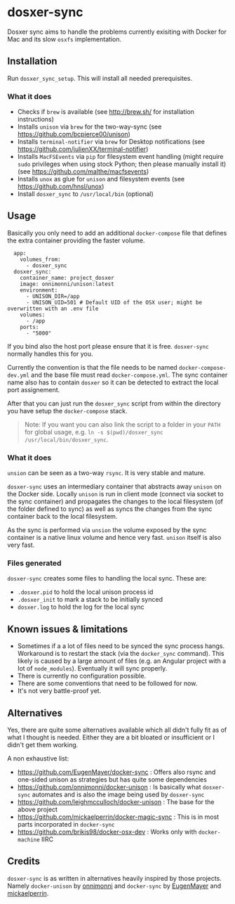 # dosxer-sync

Dosxer sync aims to handle the problems currently exisiting with Docker for Mac and its slow `osxfs` implementation.

## Installation

Run `dosxer_sync_setup`. This will install all needed prerequisites.

### What it does

* Checks if `brew` is available (see http://brew.sh/ for installation instructions)
* Installs `unison` via `brew` for the two-way-sync (see https://github.com/bcpierce00/unison)
* Installs `terminal-notifier` via `brew` for Desktop notifications (see https://github.com/julienXX/terminal-notifier)
* Installs `MacFSEvents` via `pip` for filesystem event handling (might require `sudo` privileges when using stock Python; then please manually install it) (see https://github.com/malthe/macfsevents)
* Installs `unox` as glue for `unison` and filesystem events (see https://github.com/hnsl/unox)
* Install `dosxer_sync` to `/usr/local/bin` (optional)

## Usage

Basically you only need to add an additional `docker-compose` file that defines the extra container providing the faster volume.

```
  app:
    volumes_from:
      - dosxer_sync
  dosxer_sync:
    container_name: project_dosxer
    image: onnimonni/unison:latest
    environment:
      - UNISON_DIR=/app
      - UNISON_UID=501 # Default UID of the OSX user; might be overwritten with an .env file
    volumes:
      - /app
    ports:  
      - "5000"
```

If you bind also the host port please ensure that it is free. `dosxer-sync` normally handles this for you.

Currently the convention is that the file needs to be named `docker-compose-dev.yml` and the base file must read `docker-compose.yml`.
The sync container name also has to contain `dosxer` so it can be detected to extract the local port assignement.

After that you can just run the `dosxer_sync` script from within the directory you have setup the `docker-compose` stack.

>Note: If you want you can also link the script to a folder in your `PATH` for global usage, e.g. `ln -s $(pwd)/dosxer_sync /usr/local/bin/dosxer_sync`.

### What it does

`unsion` can be seen as a two-way `rsync`. It is very stable and mature.

`dosxer-sync` uses an intermediary container that abstracts away `unison` on the Docker side. Locally `unison` is run in client mode (connect via socket to the sync container) and propagates the changes to the local filesystem (of the folder defined to sync) as well as syncs the changes from the sync container back to the local filesystem.

As the sync is performed via `unsion` the volume exposed by the sync container is a native linux volume and hence very fast. `unison` itself is also very fast.

### Files generated

`dosxer-sync` creates some files to handling the local sync. These are:

* `.dosxer.pid` to hold the local unison process id
* `.dosxer_init` to mark a stack to be initially synced
* `dosxer.log` to hold the log for the local sync

## Known issues & limitations

* Sometimes if a a lot of files need to be synced the sync process hangs. Workaround is to restart the stack (via the `docker_sync` command). This likely is caused by a large amount of files (e.g. an Angular project with a lot of `node_modules`). Eventually it will sync properly.
* There is currently no configuration possible.
* There are some conventions that need to be followed for now.
* It's not very battle-proof yet.

## Alternatives

Yes, there are quite some alternatives available which all didn't fully fit as of what I thought is needed. Either they are a bit bloated or insufficient or I didn't get them working.

A non exhaustive list:

* https://github.com/EugenMayer/docker-sync : Offers also rsync and one-sided unison as strategies but has quite some dependencies
* https://github.com/onnimonni/docker-unison : Is basically what `dosxer-sync` automates and is also the image being used by `dosxer-sync`
* https://github.com/leighmcculloch/docker-unison : The base for the above project
* https://github.com/mickaelperrin/docker-magic-sync : This is in most parts incorporated in `docker-sync`
* https://github.com/brikis98/docker-osx-dev : Works only with `docker-machine` IIRC

## Credits

`dosxer-sync` is as written in alternatives heavily inspired by those projects. Namely `docker-unison` by [onnimonni](https://github.com/onnimonni) and `docker-sync` by [EugenMayer](https://github.com/EugenMayer) and [mickaelperrin](https://github.com/mickaelperrin).
